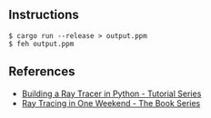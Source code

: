 ## Instructions
```shell
$ cargo run --release > output.ppm
$ feh output.ppm
```

## References
- [Building a Ray Tracer in Python - Tutorial Series](https://youtube.com/playlist?list=PL8ENypDVcs3H-TxOXOzwDyCm5f2fGXlIS)
- [Ray Tracing in One Weekend - The Book Series](https://raytracing.github.io/)